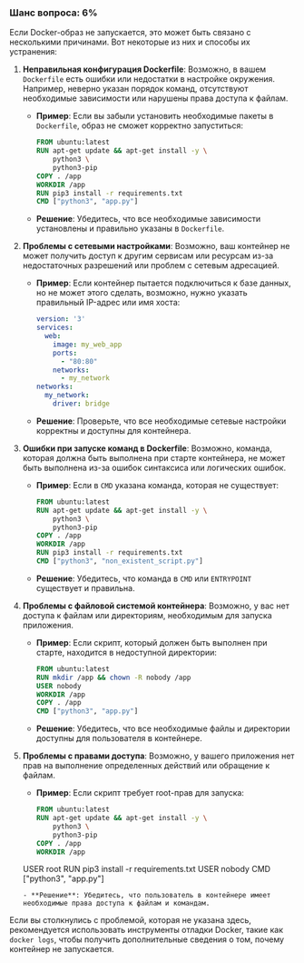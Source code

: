 ### Шанс вопроса: 6%

Если Docker-образ не запускается, это может быть связано с несколькими причинами. Вот некоторые из них и способы их устранения:

1. **Неправильная конфигурация Dockerfile**: Возможно, в вашем `Dockerfile` есть ошибки или недостатки в настройке окружения. Например, неверно указан порядок команд, отсутствуют необходимые зависимости или нарушены права доступа к файлам.
   - **Пример**: Если вы забыли установить необходимые пакеты в `Dockerfile`, образ не сможет корректно запуститься:
     ```dockerfile
     FROM ubuntu:latest
     RUN apt-get update && apt-get install -y \
         python3 \
         python3-pip
     COPY . /app
     WORKDIR /app
     RUN pip3 install -r requirements.txt
     CMD ["python3", "app.py"]
     ```
   - **Решение**: Убедитесь, что все необходимые зависимости установлены и правильно указаны в `Dockerfile`.

2. **Проблемы с сетевыми настройками**: Возможно, ваш контейнер не может получить доступ к другим сервисам или ресурсам из-за недостаточных разрешений или проблем с сетевым адресацией.
   - **Пример**: Если контейнер пытается подключиться к базе данных, но не может этого сделать, возможно, нужно указать правильный IP-адрес или имя хоста:
     ```yaml
     version: '3'
     services:
       web:
         image: my_web_app
         ports:
           - "80:80"
         networks:
           - my_network
     networks:
       my_network:
         driver: bridge
     ```
   - **Решение**: Проверьте, что все необходимые сетевые настройки корректны и доступны для контейнера.

3. **Ошибки при запуске команд в Dockerfile**: Возможно, команда, которая должна быть выполнена при старте контейнера, не может быть выполнена из-за ошибок синтаксиса или логических ошибок.
   - **Пример**: Если в `CMD` указана команда, которая не существует:
     ```dockerfile
     FROM ubuntu:latest
     RUN apt-get update && apt-get install -y \
         python3 \
         python3-pip
     COPY . /app
     WORKDIR /app
     RUN pip3 install -r requirements.txt
     CMD ["python3", "non_existent_script.py"]
     ```
   - **Решение**: Убедитесь, что команда в `CMD` или `ENTRYPOINT` существует и правильна.

4. **Проблемы с файловой системой контейнера**: Возможно, у вас нет доступа к файлам или директориям, необходимым для запуска приложения.
   - **Пример**: Если скрипт, который должен быть выполнен при старте, находится в недоступной директории:
     ```dockerfile
     FROM ubuntu:latest
     RUN mkdir /app && chown -R nobody /app
     USER nobody
     WORKDIR /app
     COPY . /app
     CMD ["python3", "app.py"]
     ```
   - **Решение**: Убедитесь, что все необходимые файлы и директории доступны для пользователя в контейнере.

5. **Проблемы с правами доступа**: Возможно, у вашего приложения нет прав на выполнение определенных действий или обращение к файлам.
   - **Пример**: Если скрипт требует root-прав для запуска:
     ```dockerfile
     FROM ubuntu:latest
     RUN apt-get update && apt-get install -y \
         python3 \
         python3-pip
     COPY . /app
     WORKDIR /app
    USER root
    RUN pip3 install -r requirements.txt
    USER nobody
    CMD ["python3", "app.py"]
    ```
   - **Решение**: Убедитесь, что пользователь в контейнере имеет необходимые права доступа к файлам и командам.

Если вы столкнулись с проблемой, которая не указана здесь, рекомендуется использовать инструменты отладки Docker, такие как `docker logs`, чтобы получить дополнительные сведения о том, почему контейнер не запускается.